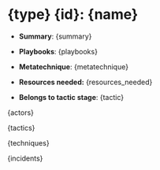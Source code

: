 # {type} {id}: {name}

* **Summary**: {summary}

* **Playbooks**: {playbooks}

* **Metatechnique**: {metatechnique}

* **Resources needed:** {resources_needed}

* **Belongs to tactic stage**: {tactic}

{actors}

{tactics}

{techniques}

{incidents}

